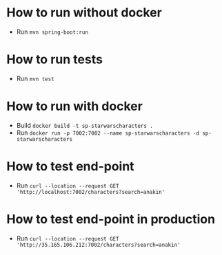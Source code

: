 # How to run without docker
 - Run ```mvn spring-boot:run```
 
# How to run tests
 - Run ```mvn test```
 
# How to run with docker
 - Build ```docker build -t sp-starwarscharacters .```
 - Run ```docker run -p 7002:7002 --name sp-starwarscharacters -d sp-starwarscharacters```
 
# How to test end-point
 - Run ```curl --location --request GET 'http://localhost:7002/characters?search=anakin'```

# How to test end-point in production
 - Run ```curl --location --request GET 'http://35.165.106.212:7002/characters?search=anakin'```